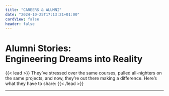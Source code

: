 ```yaml
---
title: "CAREERS & ALUMNI"
date: "2024-10-25T17:13:21+01:00"
cardView: false
header: false
---
```


<h1 class="responsive-title-style-2">Alumni Stories:<br>Engineering Dreams into Reality</h1>

{{< lead >}}
They’ve stressed over the same courses, pulled all-nighters on the same projects, and now, they’re out there making a difference. Here’s what they have to share:
{{< /lead >}}

---
